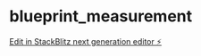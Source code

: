 # blueprint_measurement

[Edit in StackBlitz next generation editor ⚡️](https://stackblitz.com/~/github.com/AngeloLabate/blueprint_measurement)